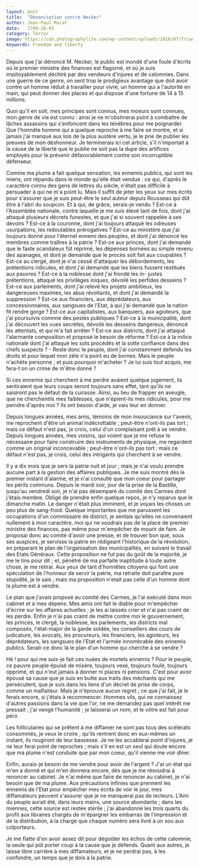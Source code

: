 ```yaml
---
layout: post
title:  "Dénonciation contre Necker"
author: Jean-Paul Marat
date:   1789-10-03
category: Terror
image: https://cdn.photographylife.com/wp-content/uploads/2018/07/Triangle-Mountain-Black-and-White.jpg
keywords: Freedom and liberty
---
```


Depuis que j'ai dénoncé M. Necker, le public est inondé d'une foule d'écrits où le premier ministre des finances est flagorné, et où je suis impitoyablement déchiré par des vendeurs d'injures et de calomnies. Dans une guerre de ce genre, on sent trop le prodigieux avantage que doit avoir contre un homme réduit à travailler pour vivre, un homme qui a l'autorité en main, qui peut donner des places et qui dispose d'une fortune de 14 à 15 millions.

Quoi qu'il en soit, mes principes sont connus, mes moeurs sont connues, mon genre de vie est connu : ainsi je ne m'obstinerai point à combattre de lâches assassins qui s'enfoncent dans les ténèbres pour me poignarder. Que l'honnête homme qui a quelque reproche à me faire se montre, et si jamais j'ai manqué aux lois de la plus austère vertu, je le prie de publier les preuves de mon déshonneur. Je terminerais ici cet article, s'il n'importait à la cause de la liberté que le publie ne soit pas la dupe des artifices employés pour le prévenir défavorablement contre son incorruptible défenseur.

Comme ma plume a fait quelque sensation, les ennemis publics, qui sont les miens, ont répandu dans le monde qu'elle était vendue : ce qui, d'après le caractère connu des gens de lettres du siècle, n'était pas difficile à persuader à qui ne m'a point lu. Mais il suffit de jeter les yeux sur mes écrits pour s'assurer que je suis peut-être le seul auteur depuis Rousseau qui dût être à l'abri du soupcon. Et à qui, de grâce, serais-je vendu ? Est-ce à l'Assemblée nationale, contre laquelle je me suis élevé tant de fois, dont j'ai attaqué plusieurs décrets funestes, et que j'ai si souvent rappelée à ses devoirs ? Est-ce à la couronne, dont j'ai toujours attaqué les odieuses usurpations, les redoutables prérogatives ? Est-ce au ministère que j'ai toujours donné pour l'éternel ennemi des peuples, et dont j'ai dénoncé les membres comme traîtres à la patrie ? Est-ce aux princes, dont j'ai demandé que le faste scandaleux fût réprimé, les dépenses bornées au simple revenu des apanages, et dont je demande que le procès soit fait aux coupables ? Est-ce au clergé, dont je n'ai cessé d'attaquer les débordements, les prétentions ridicules, et dont j'ai demandé que les biens fussent restitués aux pauvres ? Est-ce à la noblesse dont j'ai frondé les in- justes prétentions, attaqué les privilèges iniques, dévoilé les perfides desseins ? Est-ce aux parlements, dont j'ai relevé les projets ambitieux, les dangereuses maximes, les abus révoltants, et dont j'ai demandé la suppression ? Est-ce aux financiers, aux déprédateurs, aux concessionnaires, aux sangsues de l'Etat, à qui j'ai demandé que la nation fit rendre gorge ? Est-ce aux capitalistes, aux banquiers, aux agioteurs, que j'ai poursuivis comnne des pestes publiques ? Est-ce à la municipalité, dont j'ai découvert les vues secrètes, dévoilé les desseins dangereux, dénoncé les attentats, et qui m'a fait arrêter ? Est-ce aux districts, dont j'ai attaqué l'alarmante composition et proposé le besoin de réforme ? Est-ce à la milice nationale dont j'ai attaqué les sots procédés et la sotte confiance dans des chefs suspects ? - Reste donc le peuple, dont j'ai constamment defendu les droits et pour lequel mon zèle n'a point eu de bornes. Mais le peuple n'achète personne ; et puis pourquoi m'acheter ? Je lui suis tout acquis, me fera-t on un crime de m'être donné ?

Si ces ennemis qui cherchent à me perdre avaient quelque jugement, ils sentiraient que leurs coups seront toujours sans effet, tant qu'ils ne saisiront pas le défaut de la cuirasse. Ainsi, au lieu de frapper en aveugle, que ne cherchentils mes faiblesses, que n'épient-ils mes ridicules, pour me peindre d'après moi ? Ils ont besoin d'aide, je vais leur en donner.

Depuis longues années, mes amis, témoins de mon insouciance sur l'avenir, me reprochent d'être un animal indécrottable ; peut-être n'ont-ils pas tort ; mais ce défaut n'est pas, je crois, celui d'un complaisant prêt à se vendre. Depuis longues années, mes voisins, qui voient que je me refuse le nécessaire pour faire construire des instruments de physique, me regardent comme un original inconcevable ; peut-être n'ont-ils pas tort : mais ce défaut n'est pas, je crois, celui des intrigants qui cherchent à se vendre.

Il y a dix mois que je sers la patrie nuit et jour ; mais je n'ai voulu prendre aucune part à la gestion des affaires publiques. Je me suis montré dès le premier instant d'alarme, et je n'ai consulté que mon coeur pour partager les périls communs. Depuis le mardi soir, jour de la prise de la Bastille, jusqu'au vendredi soir, je n'ai pas désemparé du comité des Carmes dont j'étais membre. Obligé de prendre enfin quelque repos, je n'y reparus que le dimanche matin. Le danger n'était plus imminent, et je voyais les choses un peu plus de sang-froid. Quelque importantes que me parussent les occupations d'un commissaire de district, je sentais qu'elles ne convenaient nullement à mon caractère, moi qui ne voudrais pas de la place de premier ministre des finances, pas même pour m'empêcher de mourir de faim. Je proposai donc au comité d'avoir une presse, et de trouver bon que, sous ses auspices, je servisse la patrie en rédigeant l'historique de la révolution, en préparant le plan de l'organisation des municipalités, en suivant le travail des Etats Généraux. Cette proposition ne fut pas du goût de la majorité, je me le tins pour dit ; et, pénétré de ma parfaite inaptitude à toute autre chose, je me retirai. Aux yeux de tant d'honnêtes citoyens qui font une spéculation de l'honneur de servir la patrie, ma retraite doit paraître pure stupidité, je le sais ; mais ma proposition n'etait pas celle d'un homme dont la plume est à vendre.

Le plan que j'avais proposé au comité des Carmes, je l'ai exécuté dans mon cabinet et à mes dépens. Mes amis ont fait le diable pour m'empêcher d'écrire sur les affaires actuelles ; je les ai laissés crier et n'ai pas craint de les perdre. Enfin je n'ai pas craint de mettre contre moi le gouvernement, les princes, le clergé, la noblesse, les parlements, les districts mal composés, l'état-major de la garde soldée, les conseillers des cours de judicature, les avocats, les procureurs, les financiers, les agioteurs, les déprédateurs, les sangsues de l'Etat et l'armée innombrable des ennemis publics. Serait-ce donc là le plan d'un homme qui cherche à se vendre ?

Hé ! pour qui me suis-je fait ces nuées de mortels ennemis ? Pour le peuple, ce pauvre peuple épuisé de misère, toujours vexé, toujours foulé, toujours opprimé, et qui n'eut jamais à donner ni places ni pensions. C'est pour avoir épousé sa cause que je suis en butte aux traits des méchants qui me persécutent, que je suis dans les liens d'un décret de prise de corps, comme un malfaiteur. Mais je n'éprouve aucun regret ; ce que j'ai fait, je le ferais encore, si j'étais à recommencer. Hommes vils, qui ne connaissez d'autres passions dans la vie que l'or, ne me demandez pas quel intérêt me pressait ; j'ai vengé l'humanité ; je laisserai un nom, et le vôtre est fait pour périr.

Les folliculaires qui se prêtent à me diffamer ne sont pas tous des scélérats consommés, je veux le croire ; qu'ils rentrent donc en eux-mêmes un instant, ils rougiront de leur bassesse. Je ne les accablerai point d'injures, je ne leur ferai point de reproches ; mais s'il en est un seul qui doute encore que ma plume n'est conduite que par mon coeur, qu'il vienne me voir dîner.

Enfin, aurais-je besoin de me vendre pour avoir de l'argent ? J'ai un état qui m'en a donné et qui m'en donnera encore, dès que je me résoudrai à renoncer au cabinet. Je n'ai même que faire de renoncer au cabinet, je n'ai besoin que de ma plume. Aux précautions infinies que prennent les ennemis de l'Etat pour empêcher mes écrits de voir le jour, mes diffamateurs peuvent s'assurer que je ne manquerai pas de lecteurs. L'Ami du peuple aurait été, dans leurs mains, une source abondante ; dans les miennes, cette source est restée stérile ; j'ai abandonné les trois quarts du profit aux libraires chargés de m'épargner les embarras de l'impression et de la distribution, à la charge que chaque numéro sera livré à un sou aux colporteurs.

Je me flatte d'en avoir assez dit pour dégoûter les échos de cette calomnie, la seule qui pût porter coup à la cause que je défends. Quant aux autres, je laisse libre carrière à mes diffamateurs, et je ne perdrai pas, à les confondre, un temps que je dois à la patrie.
